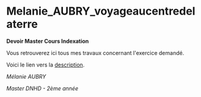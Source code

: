 # Melanie_AUBRY_voyageaucentredelaterre
__Devoir Master Cours Indexation__

Vous retrouverez ici tous mes travaux concernant l'exercice demandé.

Voici le lien vers la [description](https://github.com/belzepaf/Melanie_AUBRY_voyageaucentredelaterre/blob/master/description_dossier.md).

*Mélanie AUBRY*

*Master DNHD - 2ème année*
